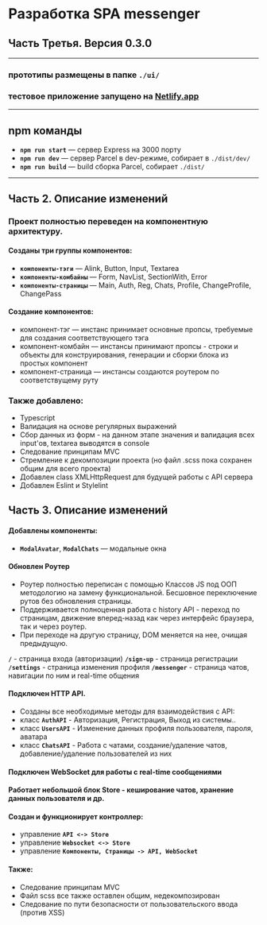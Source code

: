 # Разработка SPA messenger 
## Часть Третья. Версия 0.3.0
---
### **прототипы размещены в папке `./ui/`**

### тестовое приложение запущено на [Netlify.app](https://middle-spa-aleksakko.netlify.app/)
---
## npm команды

- **`npm run start`** — сервер Express на 3000 порту
- **`npm run dev`** — сервер Parcel в dev-режиме, собирает в `./dist/dev/`
- **`npm run build`** — build сборка Parcel, собирает `./dist/`
---
## Часть 2. Описание изменений

### Проект полностью переведен на компонентную архитектуру.
#### Созданы три группы компонентов:

- **`компоненты-тэги`** — Alink, Button, Input, Textarea
- **`компоненты-комбайны`** — Form, NavList, SectionWith, Error
- **`компоненты-страницы`** — Main, Auth, Reg, Chats, Profile, ChangeProfile, ChangePass

#### Создание компонентов:

- компонент-тэг — инстанс принимает основные пропсы, требуемые для создания соответствующего тэга
- компонент-комбайн — инстансы принимают пропсы - строки и объекты для конструирования, генерации и сборки блока из простых компонент
- компонент-страница — инстансы создаются роутером по соответствущему руту

### Также добавлено:
- Typescript
- Валидация на основе регулярных выражений
- Сбор данных из форм - на данном этапе значения и валидация всех input'ов, textarea выводятся в console
- Следование принципам MVC
- Стремление к декомпозиции проекта (но файл .scss пока сохранен общим для всего проекта)
- Добавлен class XMLHttpRequest для будущей работы с API сервера
- Добавлен Eslint и Stylelint

## Часть 3. Описание изменений

#### Добавлены компоненты:

- **`ModalAvatar`**, **`ModalChats`** — модальные окна

#### Обновлен Роутер

- Роутер полностью переписан с помощью Классов JS под ООП методологию на замену функциональной. Бесшовное переключение рутов без обновления страницы. 
- Поддерживается полноценная работа с history API - переход по страницам, движение вперед-назад как через интерфейс браузера, так и через роутер.
- При переходе на другую страницу, DOM меняется на нее, очищая предыдущую.

**`/`** - страница входа (авторизации)
**`/sign-up`** - страница регистрации
**`/settings`** - страница изменения профиля
**`/messenger`** - страница чатов, навигации по ним и real-time общения
#### Подключен HTTP API.

- Созданы все необходимые методы для взаимодействия с API: 
- класс **`AuthAPI`** - Авторизация, Регистрация, Выход из системы..
- класс **`UsersAPI`** - Изменение данных профиля пользователя, пароля, аватара
- класс **`ChatsAPI`** - Работа с чатами, создание/удаление чатов, добавление/удаление пользователей из них

#### Подключен WebSocket для работы с real-time сообщениями
#### Работает небольшой блок Store - кеширование чатов, хранение данных пользователя и др.
#### Создан и функционирует контроллер:
- управление **`API <-> Store`**
- управление **`Websocket <-> Store`** 
- управление **`Компоненты, Страницы -> API, WebSocket`**
#### Также:
- Следование принципам MVC
- Файл scss все также оставлен общим, недекомпозирован
- Cледование по пути безопасности от пользовательского ввода (против XSS)

